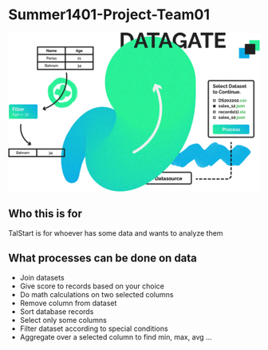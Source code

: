 # Summer1401-Project-Team01
![This is an image](/client/src/assets/img/hero-image.webp)

## Who this is for
TalStart is for whoever has some data and wants to analyze them
## What processes can be done on data
- Join datasets
- Give score to records based on your choice
- Do math calculations on two selected columns
- Remove column from dataset
- Sort database records
- Select only some columns
- Filter dataset according to special conditions
- Aggregate over a selected column to find min, max, avg ...


